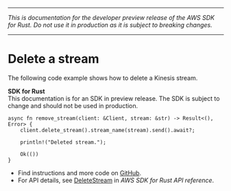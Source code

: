 --------

 *This is documentation for the developer preview release of the AWS SDK for Rust\. Do not use it in production as it is subject to breaking changes\.* 

--------

# Delete a stream<a name="kinesis_DeleteStream_rust_topic"></a>

The following code example shows how to delete a Kinesis stream\.

**SDK for Rust**  
This documentation is for an SDK in preview release\. The SDK is subject to change and should not be used in production\.
  

```
async fn remove_stream(client: &Client, stream: &str) -> Result<(), Error> {
    client.delete_stream().stream_name(stream).send().await?;

    println!("Deleted stream.");

    Ok(())
}
```
+  Find instructions and more code on [GitHub](https://github.com/awsdocs/aws-doc-sdk-examples/tree/main/.rust_alpha/kinesis#code-examples)\. 
+  For API details, see [DeleteStream](https://awslabs.github.io/aws-sdk-rust/) in *AWS SDK for Rust API reference*\. 